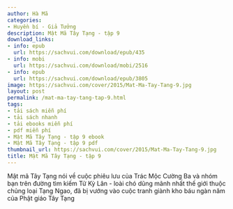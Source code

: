 ```yaml
---
author: Hà Mã
categories:
- Huyền bí - Giả Tưởng
description: Mật Mã Tây Tạng - tập 9
download_links:
- info: epub
  url: https://sachvui.com/download/epub/435
- info: mobi
  url: https://sachvui.com/download/mobi/2516
- info: epub
  url: https://sachvui.com/download/epub/3805
image: https://sachvui.com/cover/2015/Mat-Ma-Tay-Tang-9.jpg
layout: post
permalink: /mat-ma-tay-tang-tap-9.html
tags:
- tải sách miễn phí
- tải sách nhanh
- tải ebooks miễn phí
- pdf miễn phí
- Mật Mã Tây Tạng - tập 9 ebook
- Mật Mã Tây Tạng - tập 9 pdf
thumbnail_url: https://sachvui.com/cover/2015/Mat-Ma-Tay-Tang-9.jpg
title: Mật Mã Tây Tạng - tập 9
---
```


 <div class="item-desc text-justify"> <p>Mật mã Tây Tạng nói về cuộc phiêu lưu của Trác Mộc Cường Ba và nhóm bạn trên đường tìm kiếm Tử Kỳ Lân - loài chó dũng mãnh nhất thế giới thuộc chủng loại Tạng Ngao, đã bị vướng vào cuộc tranh giành kho báu ngàn năm của Phật giáo Tây Tạng</p> </div>